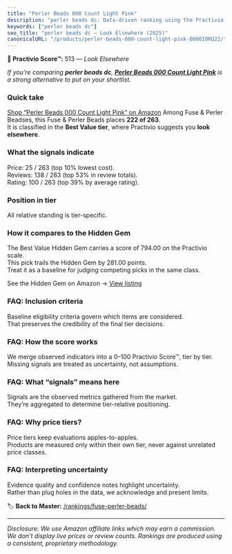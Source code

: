```yaml
---
title: "Perler Beads 000 Count Light Pink"
description: "perler beads dc: Data-driven ranking using the Practivio Score™. Positioned by quality, value, demand, findability, momentum."
keywords: ["perler beads dc"]
seo_title: "perler beads dc — Look Elsewhere (2025)"
canonicalURL: "/products/perler-beads-000-count-light-pink-B000I0RQ22/"
---
```


**🚫 Practivio Score™:** 513 — _Look Elsewhere_


*If you're comparing **perler beads dc**, **[Perler Beads 000 Count Light Pink](https://www.amazon.com/dp/B000I0RQ22?tag=practivio-20)** is a strong alternative to put on your shortlist.*
### Quick take
[Shop “Perler Beads 000 Count Light Pink” on Amazon](https://www.amazon.com/dp/B000I0RQ22?tag=practivio-20)
Among Fuse & Perler Beadses, this Fuse & Perler Beads places **222 of 263**.  
It is classified in the **Best Value tier**, where Practivio suggests you **look elsewhere**.

### What the signals indicate
Price: 25 / 263 (top 10% lowest cost).  
Reviews: 138 / 263 (top 53% in review totals).  
Rating: 100 / 263 (top 39% by average rating).  

### Position in tier
All relative standing is tier-specific.

### How it compares to the Hidden Gem
The Best Value Hidden Gem carries a score of 794.00 on the Practivio scale.  
This pick trails the Hidden Gem by 281.00 points.  
Treat it as a baseline for judging competing picks in the same class.  

See the Hidden Gem on Amazon → [View listing](https://www.amazon.com/dp/B004EHYGNC?tag=practivio-20)

### FAQ: Inclusion criteria
Baseline eligibility criteria govern which items are considered.  
That preserves the credibility of the final tier decisions.

### FAQ: How the score works
We merge observed indicators into a 0–100 Practivio Score™, tier by tier.  
Missing signals are treated as uncertainty, not assumptions.

### FAQ: What “signals” means here
Signals are the observed metrics gathered from the market.  
They’re aggregated to determine tier-relative positioning.

### FAQ: Why price tiers?
Price tiers keep evaluations apples-to-apples.  
Products are measured only within their own tier, never against unrelated price classes.

### FAQ: Interpreting uncertainty
Evidence quality and confidence notes highlight uncertainty.  
Rather than plug holes in the data, we acknowledge and present limits.


🏷️ **Back to Master:** [/rankings/fuse-perler-beads/](/rankings/fuse-perler-beads/)

---
_Disclosure: We use Amazon affiliate links which may earn a commission. We don’t display live prices or review counts. Rankings are produced using a consistent, proprietary methodology._
